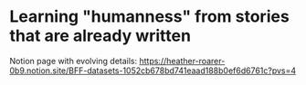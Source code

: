 # Learning "humanness" from stories that are already written

Notion page with evolving details: https://heather-roarer-0b9.notion.site/BFF-datasets-1052cb678bd741eaad188b0ef6d6761c?pvs=4